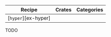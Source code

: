 | Recipe | Crates | Categories |
|--------|--------|------------|
| [`hyper`][ex-hyper] |  |  |

<div class="hidden">
TODO
</div>
